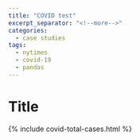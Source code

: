 ```yaml
---
title: "COVID test"
excerpt_separator: "<!--more-->"
categories:
  - case studies
tags:
  - nytimes
  - covid-19
  - pandas
---
```


# Title
{% include covid-total-cases.html %}